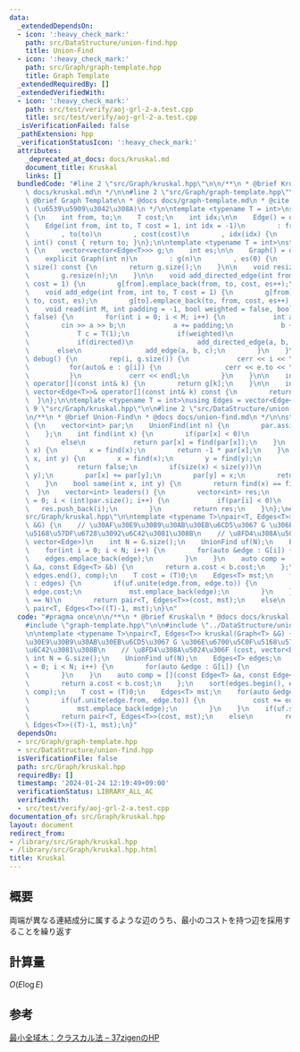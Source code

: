 ```yaml
---
data:
  _extendedDependsOn:
  - icon: ':heavy_check_mark:'
    path: src/DataStructure/union-find.hpp
    title: Union-Find
  - icon: ':heavy_check_mark:'
    path: src/Graph/graph-template.hpp
    title: Graph Template
  _extendedRequiredBy: []
  _extendedVerifiedWith:
  - icon: ':heavy_check_mark:'
    path: src/test/verify/aoj-grl-2-a.test.cpp
    title: src/test/verify/aoj-grl-2-a.test.cpp
  _isVerificationFailed: false
  _pathExtension: hpp
  _verificationStatusIcon: ':heavy_check_mark:'
  attributes:
    _deprecated_at_docs: docs/kruskal.md
    document_title: Kruskal
    links: []
  bundledCode: "#line 2 \"src/Graph/kruskal.hpp\"\n\n/**\n * @brief Kruskal\n * @docs\
    \ docs/kruskal.md\n */\n\n#line 2 \"src/Graph/graph-template.hpp\"\n\n/**\n *\
    \ @brief Graph Template\n * @docs docs/graph-template.md\n * @cite https://github.com/ei1333/library/blob/master/graph/graph-template.hpp\
    \ (\u6539\u5909\u3042\u308A)\n */\n\ntemplate <typename T = int>\nstruct Edge\
    \ {\n    int from, to;\n    T cost;\n    int idx;\n\n    Edge() = default;\n\n\
    \    Edge(int from, int to, T cost = 1, int idx = -1)\n        : from(from)\n\
    \        , to(to)\n        , cost(cost)\n        , idx(idx) {\n    }\n\n    operator\
    \ int() const { return to; }\n};\n\ntemplate <typename T = int>\nstruct Graph\
    \ {\n    vector<vector<Edge<T>>> g;\n    int es;\n\n    Graph() = default;\n\n\
    \    explicit Graph(int n)\n        : g(n)\n        , es(0) {\n    }\n\n    size_t\
    \ size() const {\n        return g.size();\n    }\n\n    void resize(int n) {\n\
    \        g.resize(n);\n    }\n\n    void add_directed_edge(int from, int to, T\
    \ cost = 1) {\n        g[from].emplace_back(from, to, cost, es++);\n    }\n\n\
    \    void add_edge(int from, int to, T cost = 1) {\n        g[from].emplace_back(from,\
    \ to, cost, es);\n        g[to].emplace_back(to, from, cost, es++);\n    }\n\n\
    \    void read(int M, int padding = -1, bool weighted = false, bool directed =\
    \ false) {\n        for(int i = 0; i < M; i++) {\n            int a, b;\n    \
    \        cin >> a >> b;\n            a += padding;\n            b += padding;\n\
    \            T c = T(1);\n            if(weighted)\n                cin >> c;\n\
    \            if(directed)\n                add_directed_edge(a, b, c);\n     \
    \       else\n                add_edge(a, b, c);\n        }\n    }\n\n    void\
    \ debug() {\n        rep(i, g.size()) {\n            cerr << i << \": \";\n  \
    \          for(auto& e : g[i]) {\n                cerr << e.to << \", \";\n  \
    \          }\n            cerr << endl;\n        }\n    }\n\n    inline vector<Edge<T>>&\
    \ operator[](const int& k) {\n        return g[k];\n    }\n\n    inline const\
    \ vector<Edge<T>>& operator[](const int& k) const {\n        return g[k];\n  \
    \  }\n};\n\ntemplate <typename T = int>\nusing Edges = vector<Edge<T>>;\n#line\
    \ 9 \"src/Graph/kruskal.hpp\"\n\n#line 2 \"src/DataStructure/union-find.hpp\"\n\
    \n/**\n * @brief Union-Find\n * @docs docs/union-find.md\n */\n\nstruct UnionFind\
    \ {\n    vector<int> par;\n    UnionFind(int n) {\n        par.assign(n, -1);\n\
    \    };\n    int find(int x) {\n        if(par[x] < 0)\n            return x;\n\
    \        else\n            return par[x] = find(par[x]);\n    }\n    int size(int\
    \ x) {\n        x = find(x);\n        return -1 * par[x];\n    }\n    bool unite(int\
    \ x, int y) {\n        x = find(x);\n        y = find(y);\n        if(x == y)\n\
    \            return false;\n        if(size(x) < size(y))\n            swap(x,\
    \ y);\n        par[x] += par[y];\n        par[y] = x;\n        return true;\n\
    \    }\n    bool same(int x, int y) {\n        return find(x) == find(y);\n  \
    \  }\n    vector<int> leaders() {\n        vector<int> res;\n        for(int i\
    \ = 0; i < (int)par.size(); i++) {\n            if(par[i] < 0)\n             \
    \   res.push_back(i);\n        }\n        return res;\n    }\n};\n#line 11 \"\
    src/Graph/kruskal.hpp\"\n\ntemplate <typename T>\npair<T, Edges<T>> kruskal(Graph<T>\
    \ &G) {\n    // \u30AF\u30E9\u30B9\u30AB\u30EB\u6CD5\u3067 G \u306E\u6700\u5C0F\
    \u5168\u57DF\u6728\u3092\u6C42\u3081\u308B\n    // \u8FD4\u308A\u5024\u306F (cost,\
    \ vector<Edge>)\n    int N = G.size();\n    UnionFind uf(N);\n    Edges<T> edges;\n\
    \    for(int i = 0; i < N; i++) {\n        for(auto &edge : G[i]) {\n        \
    \    edges.emplace_back(edge);\n        }\n    }\n    auto comp = [](const Edge<T>\
    \ &a, const Edge<T> &b) {\n        return a.cost < b.cost;\n    };\n    sort(edges.begin(),\
    \ edges.end(), comp);\n    T cost = (T)0;\n    Edges<T> mst;\n    for(auto &edge\
    \ : edges) {\n        if(uf.unite(edge.from, edge.to)) {\n            cost +=\
    \ edge.cost;\n            mst.emplace_back(edge);\n        }\n    }\n    if(uf.size(0)\
    \ == N)\n        return pair<T, Edges<T>>(cost, mst);\n    else\n        return\
    \ pair<T, Edges<T>>((T)-1, mst);\n}\n"
  code: "#pragma once\n\n/**\n * @brief Kruskal\n * @docs docs/kruskal.md\n */\n\n\
    #include \"graph-template.hpp\"\n\n#include \"../DataStructure/union-find.hpp\"\
    \n\ntemplate <typename T>\npair<T, Edges<T>> kruskal(Graph<T> &G) {\n    // \u30AF\
    \u30E9\u30B9\u30AB\u30EB\u6CD5\u3067 G \u306E\u6700\u5C0F\u5168\u57DF\u6728\u3092\
    \u6C42\u3081\u308B\n    // \u8FD4\u308A\u5024\u306F (cost, vector<Edge>)\n   \
    \ int N = G.size();\n    UnionFind uf(N);\n    Edges<T> edges;\n    for(int i\
    \ = 0; i < N; i++) {\n        for(auto &edge : G[i]) {\n            edges.emplace_back(edge);\n\
    \        }\n    }\n    auto comp = [](const Edge<T> &a, const Edge<T> &b) {\n\
    \        return a.cost < b.cost;\n    };\n    sort(edges.begin(), edges.end(),\
    \ comp);\n    T cost = (T)0;\n    Edges<T> mst;\n    for(auto &edge : edges) {\n\
    \        if(uf.unite(edge.from, edge.to)) {\n            cost += edge.cost;\n\
    \            mst.emplace_back(edge);\n        }\n    }\n    if(uf.size(0) == N)\n\
    \        return pair<T, Edges<T>>(cost, mst);\n    else\n        return pair<T,\
    \ Edges<T>>((T)-1, mst);\n}"
  dependsOn:
  - src/Graph/graph-template.hpp
  - src/DataStructure/union-find.hpp
  isVerificationFile: false
  path: src/Graph/kruskal.hpp
  requiredBy: []
  timestamp: '2024-01-24 12:19:49+09:00'
  verificationStatus: LIBRARY_ALL_AC
  verifiedWith:
  - src/test/verify/aoj-grl-2-a.test.cpp
documentation_of: src/Graph/kruskal.hpp
layout: document
redirect_from:
- /library/src/Graph/kruskal.hpp
- /library/src/Graph/kruskal.hpp.html
title: Kruskal
---
```

## 概要

両端が異なる連結成分に属するような辺のうち、最小のコストを持つ辺を採用することを繰り返す

## 計算量

$O(E\log E)$

## 参考

[最小全域木：クラスカル法 – 37zigenのHP](https://37zigen.com/minimum-spanning-tree-kruskal/)
